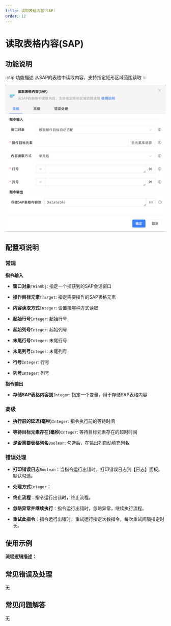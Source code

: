 ```yaml
---
title: 读取表格内容(SAP)
order: 12
---
```


# 读取表格内容(SAP)

## 功能说明

:::tip 功能描述
从SAP的表格中读取内容，支持指定矩形区域范围读取
:::

![读取表格内容(SAP)](../../../assets/读取表格内容(SAP)_command.png)

## 配置项说明

### 常规

**指令输入**

- **窗口对象**`TWinObj`: 指定一个捕获到的SAP会话窗口

- **操作目标元素**`TTarget`: 指定需要操作的SAP表格元素

- **内容读取方式**`Integer`: 设置按哪种方式读取

- **起始行号**`Integer`: 起始行号

- **起始列号**`Integer`: 起始列号

- **末尾行号**`Integer`: 末尾行号

- **末尾列号**`Integer`: 末尾列号

- **行号**`Integer`: 行号

- **列号**`Integer`: 列号


**指令输出**

- **存储SAP表格内容到**`Integer`: 指定一个变量，用于存储SAP表格内容

### 高级

- **执行前的延迟(毫秒)**`Integer`: 指令执行前的等待时间

- **等待目标元素存在(毫秒)**`Integer`: 等待目标元素存在的超时时间

- **是否需要表格列名**`Boolean`: 勾选后，在输出列自动填充列名

### 错误处理

- **打印错误日志**`Boolean`：当指令运行出错时，打印错误日志到【日志】面板。默认勾选。

- **处理方式**`Integer`：

 - **终止流程**：指令运行出错时，终止流程。

 - **忽略异常并继续执行**：指令运行出错时，忽略异常，继续执行流程。

 - **重试此指令**：指令运行出错时，重试运行指定次数指令，每次重试间隔指定时长。

## 使用示例

**流程逻辑描述：** 

## 常见错误及处理

无

## 常见问题解答

无

